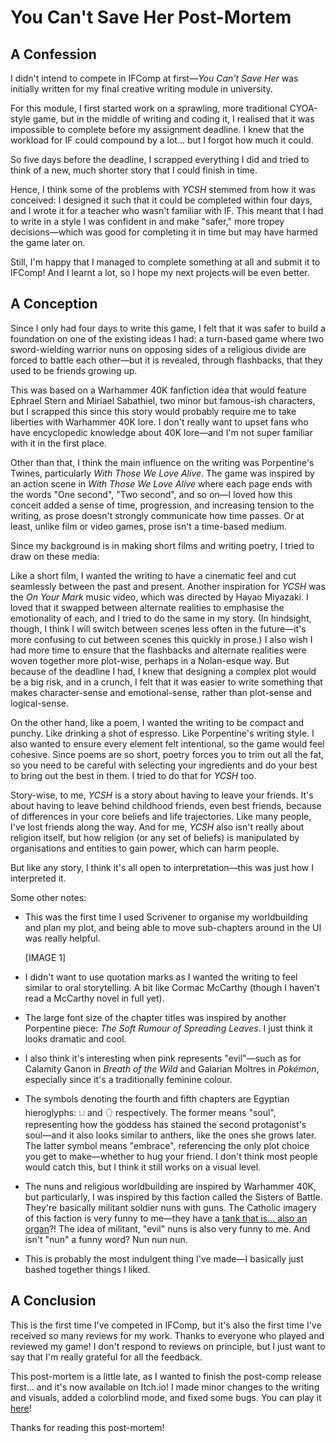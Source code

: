 # You Can't Save Her Post-Mortem

## A Confession

I didn't intend to compete in IFComp at first—*You Can't Save Her* was initially written for my final creative writing module in university.

For this module, I first started work on a sprawling, more traditional CYOA-style game, but in the middle of writing and coding it, I realised that it was impossible to complete before my assignment deadline. I knew that the workload for IF could compound by a lot... but I forgot how much it could.

So five days before the deadline, I scrapped everything I did and tried to think of a new, much shorter story that I could finish in time.

Hence, I think some of the problems with *YCSH* stemmed from how it was conceived: I designed it such that it could be completed within four days, and I wrote it for a teacher who wasn't familiar with IF. This meant that I had to write in a style I was confident in and make "safer," more tropey decisions—which was good for completing it in time but may have harmed the game later on.

Still, I'm happy that I managed to complete something at all and submit it to IFComp! And I learnt a lot, so I hope my next projects will be even better.

## A Conception

Since I only had four days to write this game, I felt that it was safer to build a foundation on one of the existing ideas I had: a turn-based game where two sword-wielding warrior nuns on opposing sides of a religious divide are forced to battle each other—but it is revealed, through flashbacks, that they used to be friends growing up.

This was based on a Warhammer 40K fanfiction idea that would feature Ephrael Stern and Miriael Sabathiel, two minor but famous-ish characters, but I scrapped this since this story would probably require me to take liberties with Warhammer 40K lore. I don't really want to upset fans who have encyclopedic knowledge about 40K lore—and I'm not super familiar with it in the first place.

Other than that, I think the main influence on the writing was Porpentine's Twines, particularly *With Those We Love Alive*. The game was inspired by an action scene in *With Those We Love Alive* where each page ends with the words "One second", "Two second", and so on—I loved how this conceit added a sense of time, progression, and increasing tension to the writing, as prose doesn't strongly communicate how time passes. Or at least, unlike film or video games, prose isn't a time-based medium.

Since my background is in making short films and writing poetry, I tried to draw on these media:

Like a short film, I wanted the writing to have a cinematic feel and cut seamlessly between the past and present. Another inspiration for *YCSH* was the *On Your Mark* music video, which was directed by Hayao Miyazaki. I loved that it swapped between alternate realities to emphasise the emotionality of each, and I tried to do the same in my story. (In hindsight, though, I think I will switch between scenes less often in the future—it's more confusing to cut between scenes this quickly in prose.) I also wish I had more time to ensure that the flashbacks and alternate realities were woven together more plot-wise, perhaps in a Nolan-esque way. But because of the deadline I had, I knew that designing a complex plot would be a big risk, and in a crunch, I felt that it was easier to write something that makes character-sense and emotional-sense, rather than plot-sense and logical-sense.

On the other hand, like a poem, I wanted the writing to be compact and punchy. Like drinking a shot of espresso. Like Porpentine's writing style. I also wanted to ensure every element felt intentional, so the game would feel cohesive. Since poems are so short, poetry forces you to trim out all the fat, so you need to be careful with selecting your ingredients and do your best to bring out the best in them. I tried to do that for *YCSH* too.

Story-wise, to me, *YCSH* is a story about having to leave your friends. It's about having to leave behind childhood friends, even best friends, because of differences in your core beliefs and life trajectories. Like many people, I've lost friends along the way. And for me, *YCSH* also isn't really about religion itself, but how religion (or any set of beliefs) is manipulated by organisations and entities to gain power, which can harm people.

But like any story, I think it's all open to interpretation—this was just how I interpreted it.

Some other notes:

- This was the first time I used Scrivener to organise my worldbuilding and plan my plot, and being able to move sub-chapters around in the UI was really helpful.

    [IMAGE 1]

- I didn't want to use quotation marks as I wanted the writing to feel similar to oral storytelling. A bit like Cormac McCarthy (though I haven't read a McCarthy novel in full yet).

- The large font size of the chapter titles was inspired by another Porpentine piece: *The Soft Rumour of Spreading Leaves*. I just think it looks dramatic and cool.

- I also think it's interesting when pink represents "evil"—such as for Calamity Ganon in *Breath of the Wild* and Galarian Moltres in *Pokémon*, especially since it's a traditionally feminine colour.

- The symbols denoting the fourth and fifth chapters are Egyptian hieroglyphs: 𓂓 and 𓂘 respectively. The former means "soul", representing how the goddess has stained the second protagonist's soul—and it also looks similar to anthers, like the ones she grows later. The latter symbol means "embrace", referencing the only plot choice you get to make—whether to hug your friend. I don't think most people would catch this, but I think it still works on a visual level.

- The nuns and religious worldbuilding are inspired by Warhammer 40K, but particularly, I was inspired by this faction called the Sisters of Battle. They're basically militant soldier nuns with guns. The Catholic imagery of this faction is very funny to me—they have a [tank that is... also an organ](https://www.reddit.com/r/Warhammer40k/comments/dqqypi/new_sisters_of_battle_tanks/)?! The idea of militant, "evil" nuns is also very funny to me. And isn't "nun" a funny word? Nun nun nun.

- This is probably the most indulgent thing I've made—I basically just bashed together things I liked.

## A Conclusion

This is the first time I've competed in IFComp, but it's also the first time I've received so many reviews for my work. Thanks to everyone who played and reviewed my game! I don't respond to reviews on principle, but I just want to say that I'm really grateful for all the feedback.

This post-mortem is a little late, as I wanted to finish the post-comp release first... and it's now available on Itch.io! I made minor changes to the writing and visuals, added a colorblind mode, and fixed some bugs. You can play it [here](https://plasmak.itch.io/you-cant-save-her)!

Thanks for reading this post-mortem!